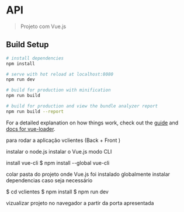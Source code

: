 # API

>Projeto com Vue.js 

## Build Setup

``` bash
# install dependencies
npm install

# serve with hot reload at localhost:8080
npm run dev

# build for production with minification
npm run build

# build for production and view the bundle analyzer report
npm run build --report
```

For a detailed explanation on how things work, check out the [guide](http://vuejs-templates.github.io/webpack/) and [docs for vue-loader](http://vuejs.github.io/vue-loader).

para rodar a aplicação vclientes (Back + Front )

instalar o node.js
instalar o Vue.js modo CLI

 install vue-cli
$ npm install --global vue-cli

 colar pasta do projeto onde Vue.js foi instalado globalmente
 instalar dependencias caso seja necessário

$ cd vclientes
$ npm install
$ npm run dev

vizualizar projeto no navegador a partir da porta apresentada
